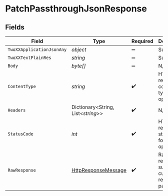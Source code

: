 # PatchPassthroughJsonResponse


## Fields

| Field                                                                                                                | Type                                                                                                                 | Required                                                                                                             | Description                                                                                                          |
| -------------------------------------------------------------------------------------------------------------------- | -------------------------------------------------------------------------------------------------------------------- | -------------------------------------------------------------------------------------------------------------------- | -------------------------------------------------------------------------------------------------------------------- |
| `TwoXXApplicationJsonAny`                                                                                            | *object*                                                                                                             | :heavy_minus_sign:                                                                                                   | Successful                                                                                                           |
| `TwoXXTextPlainRes`                                                                                                  | *string*                                                                                                             | :heavy_minus_sign:                                                                                                   | Successful                                                                                                           |
| `Body`                                                                                                               | *byte[]*                                                                                                             | :heavy_minus_sign:                                                                                                   | N/A                                                                                                                  |
| `ContentType`                                                                                                        | *string*                                                                                                             | :heavy_check_mark:                                                                                                   | HTTP response content type for this operation                                                                        |
| `Headers`                                                                                                            | Dictionary<String, List<*string*>>                                                                                   | :heavy_check_mark:                                                                                                   | N/A                                                                                                                  |
| `StatusCode`                                                                                                         | *int*                                                                                                                | :heavy_check_mark:                                                                                                   | HTTP response status code for this operation                                                                         |
| `RawResponse`                                                                                                        | [HttpResponseMessage](https://learn.microsoft.com/en-us/dotnet/api/system.net.http.httpresponsemessage?view=net-5.0) | :heavy_check_mark:                                                                                                   | Raw HTTP response; suitable for custom response parsing                                                              |